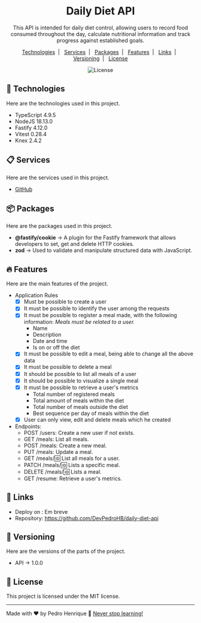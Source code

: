 <h1 align="center">Daily Diet API</h1>

<p align="center">
  This API is intended for daily diet control, allowing users to record food consumed throughout the day, calculate nutritional information and track progress against established goals.
</p>

<p align="center">
  <a href="#-technologies">Technologies</a>&nbsp;&nbsp;|&nbsp;&nbsp;
  <a href="#-services">Services</a>&nbsp;&nbsp;|&nbsp;&nbsp;
  <a href="#-packages">Packages</a>&nbsp;&nbsp;|&nbsp;&nbsp;
  <a href="#-features">Features</a>&nbsp;&nbsp;|&nbsp;&nbsp;
  <a href="#-links">Links</a>&nbsp;&nbsp;|&nbsp;&nbsp;
  <a href="#-versioning">Versioning</a>&nbsp;&nbsp;|&nbsp;&nbsp;
  <a href="#memo-license">License</a>
</p>

<p align="center">
  <img alt="License" src="https://img.shields.io/static/v1?label=license&message=MIT&color=49AA26&labelColor=000000">
</p>

## 🚀 Technologies

Here are the technologies used in this project.

- TypeScript 4.9.5
- NodeJS 18.13.0
- Fastify 4.12.0
- Vitest 0.28.4
- Knex 2.4.2

## 📋 Services

Here are the services used in this project.

- [GitHub](https://github.com/)

## 📦 Packages

Here are the packages used in this project.

- <b>@fastify/cookie</b> -> A plugin for the Fastify framework that allows developers to set, get and delete HTTP cookies.
- <b>zod</b> -> Used to validate and manipulate structured data with JavaScript.

## 🔥 Features

Here are the main features of the project.

- Application Rules
  - [x] Must be possible to create a user
  - [x] It must be possible to identify the user among the requests
  - [x] It must be possible to register a meal made, with the following information:
        _Meals must be related to a user._
    - Name
    - Description
    - Date and time
    - Is on or off the diet
  - [x] It must be possible to edit a meal, being able to change all the above data
  - [x] It must be possible to delete a meal
  - [x] It should be possible to list all meals of a user
  - [x] It should be possible to visualize a single meal
  - [x] It must be possible to retrieve a user's metrics
    - Total number of registered meals
    - Total amount of meals within the diet
    - Total number of meals outside the diet
    - Best sequence per day of meals within the diet
  - [x] User can only view, edit and delete meals which he created
- Endpoints:
  - POST /users: Create a new user if not exists.
  - GET /meals: List all meals.
  - POST /meals: Create a new meal.
  - PUT /meals: Update a meal.
  - GET /meals/:id: List all meals for a user.
  - PATCH /meals/:id: Lists a specific meal.
  - DELETE /meals/:id: Lists a meal.
  - GET /resume: Retrieve a user's metrics.

## 📎 Links

- Deploy on [](): Em breve
- Repository: https://github.com/DevPedroHB/daily-diet-api

## 🔰 Versioning

Here are the versions of the parts of the project.

- API -> 1.0.0

## :memo: License

This project is licensed under the MIT license.

---

Made with ♥ by Pedro Henrique 🚀 [Never stop learning!](https://github.com/DevPedroHB)
